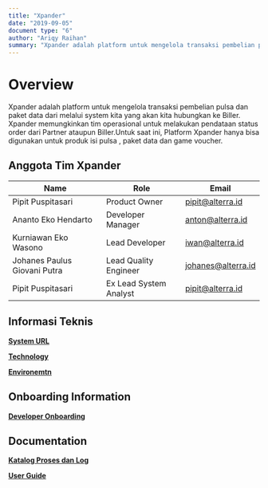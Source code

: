 ```yaml
---
title: "Xpander"
date: "2019-09-05"
document type: "6"
author: "Ariqy Raihan"
summary: "Xpander adalah platform untuk mengelola transaksi pembelian pulsa dan paket data dari melalui system kita yang akan kita hubungkan ke Biller."
---
```


# **Overview**

Xpander adalah platform untuk mengelola transaksi pembelian pulsa dan paket data dari melalui system kita yang akan kita hubungkan ke Biller. Xpander memungkinkan tim operasional untuk melakukan pendataan status order dari Partner ataupun Biller.Untuk saat ini, Platform Xpander hanya bisa digunakan untuk produk isi pulsa , paket data dan game voucher.

##  **Anggota Tim Xpander**

|**Name**|**Role**|**Email**|
|--------|--------|---------|
| Pipit Puspitasari |Product Owner | pipit@alterra.id|
| Ananto Eko Hendarto |Developer Manager |anton@alterra.id |
| Kurniawan Eko Wasono|Lead Developer| iwan@alterra.id|
|Johanes Paulus Giovani Putra|Lead Quality Engineer |johanes@alterra.id|
|Pipit Puspitasari| Ex Lead System Analyst|pipit@alterra.id |


## **Informasi Teknis**

[**System URL**](/Business-Initiatives/BPA#Xpander/xpander-url)

[**Technology**](/Business-Initiatives/BPA#Xpander/xpander-technology)

[**Environemtn**](/Business-Initiatives/BPA#Xpander/xpander-environment)


## **Onboarding Information**

[**Developer Onboarding**](/Business-Initiatives/BPA#Xpander/xpander-environment)


## **Documentation**

[**Katalog Proses dan Log**](/Business-Initiatives/BPA#Xpander/xpander-katalog-proses)

[**User Guide**](/Business-Initiatives/BPA#Xpander/user-guide-xpander/index)


